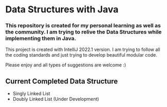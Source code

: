 # Data Structures with Java

### This repository is created for my personal learning as well as the community. I am trying to relive the Data Structures while implementing them in Java.

This project is created with IntelliJ 2022.1 version.
I am trying to follow all the coding standards and just trying to develop beautiful modular code.

Please enjoy and all types of suggestions are welcome :)

## Current Completed Data Structure

- Singly Linked List
- Doubly Linked List (Under Development)